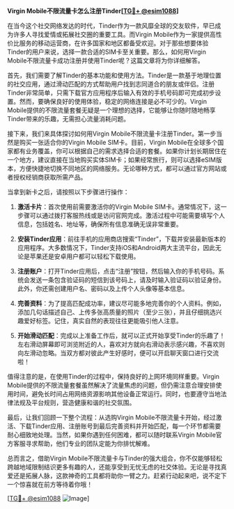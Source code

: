 **Virgin Mobile不限流量卡怎么注册Tinder[[TG💪+ @esim1088](https://t.me/s/esim1088)]**

在当今这个社交网络发达的时代，Tinder作为一款风靡全球的交友软件，早已成为许多人寻找爱情或拓展社交圈的重要工具。而Virgin Mobile作为一家提供高性价比服务的移动运营商，在许多国家和地区都备受欢迎。对于那些想要体验Tinder的用户来说，选择一款合适的SIM卡至关重要。那么，如何用Virgin Mobile不限流量卡成功注册并使用Tinder呢？这篇文章将为你详细解答。

首先，我们需要了解Tinder的基本功能和使用方法。Tinder是一款基于地理位置的社交应用，通过滑动匹配的方式帮助用户找到志同道合的朋友或伴侣。注册Tinder非常简单，只需下载官方应用程序后输入有效的手机号码即可完成初步设置。然而，要确保良好的使用体验，稳定的网络连接是必不可少的。Virgin Mobile提供的不限流量套餐无疑是一个理想的选择，它能够让你随时随地畅享Tinder带来的乐趣，无需担心流量消耗问题。

接下来，我们来具体探讨如何用Virgin Mobile不限流量卡注册Tinder。第一步当然是购买一张适合你的Virgin Mobile SIM卡。目前，Virgin Mobile在全球多个国家都有业务覆盖，你可以根据自己的需求选择合适的套餐。如果你计划长期居住在一个地方，建议直接在当地购买实体SIM卡；如果经常旅行，则可以选择eSIM版本，方便快捷地切换不同地区的网络服务。无论哪种方式，都可以通过官方网站或者授权经销商获取所需产品。

当拿到新卡之后，请按照以下步骤进行操作：

1. **激活卡片**：首次使用前需要激活你的Virgin Mobile SIM卡。通常情况下，这一步骤可以通过拨打客服热线或是访问官网完成。激活过程中可能需要填写个人信息，包括姓名、地址等，确保所有信息准确无误非常重要。

2. **安装Tinder应用**：前往手机的应用商店搜索“Tinder”，下载并安装最新版本的应用程序。大多数情况下，Tinder支持iOS和Android两大主流平台，因此无论是苹果还是安卓用户都可以轻松下载使用。

3. **注册账户**：打开Tinder应用后，点击“注册”按钮，然后输入你的手机号码。系统会发送一条包含验证码的短信到该号码上，请及时输入验证码以验证身份。此外，你还需创建用户名、密码以及上传个人头像等基本信息。

4. **完善资料**：为了提高匹配成功率，建议尽可能多地完善你的个人资料。例如，添加几句话描述自己、上传多张高质量的照片（至少三张），并且仔细挑选兴趣爱好标签。记住，真实自然的表现往往更能吸引他人注意。

5. **开始滑动匹配**：完成以上准备工作后，就可以正式开始享受Tinder的乐趣了！左右滑动屏幕即可浏览附近的人，喜欢对方就向右滑动表示感兴趣，不喜欢则向左滑动忽略。当双方都对彼此产生好感时，便可以开启聊天窗口进行交流啦！

值得注意的是，在使用Tinder的过程中，保持良好的上网环境同样重要。Virgin Mobile提供的不限流量套餐虽然解决了流量焦虑的问题，但仍需注意合理安排使用时间，避免长时间占用网络资源影响其他设备正常运行。同时，也要遵守当地法律法规及平台规则，营造健康和谐的社交氛围。

最后，让我们回顾一下整个流程：从选购Virgin Mobile不限流量卡开始，经过激活、下载Tinder应用、注册账号到最后完善资料并开始匹配，每一个环节都需要耐心细致地处理。当然，如果你遇到任何困难，都可以随时联系Virgin Mobile官方客服寻求帮助，他们专业的团队定能为你排忧解难。

总而言之，借助Virgin Mobile不限流量卡与Tinder的强大组合，你不仅能够轻松跨越地域限制结识更多有趣的人，还能享受到无忧无虑的社交体验。无论是寻找真爱还是拓展人脉，这款神奇的工具都将助你一臂之力。赶紧行动起来吧，说不定下一个惊喜就在前方等待着你哦！

[[TG💪+ @esim1088](https://t.me/s/esim1088) ![Image](https://i.postimg.cc/4NQfJmqS/Snipaste-2025-05-13-00-14-12.png)]